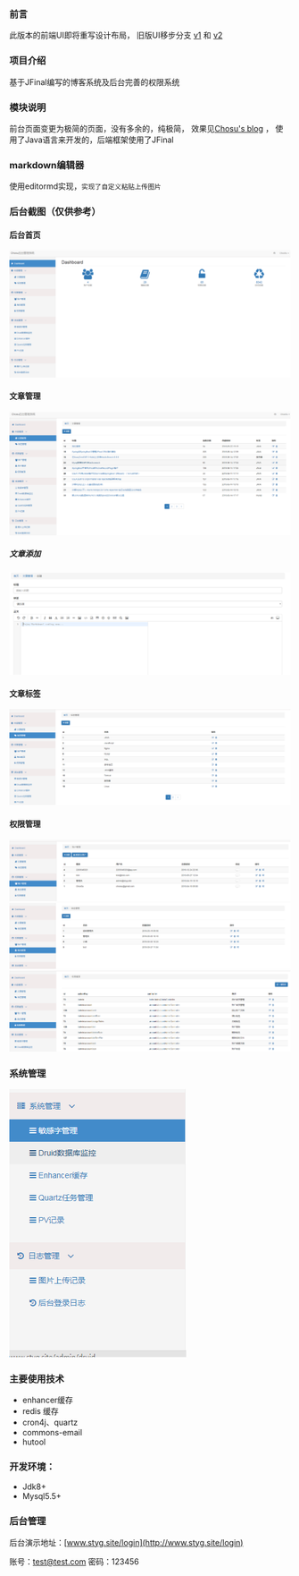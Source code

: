 ### 前言
  此版本的前端UI即将重写设计布局，
  旧版UI移步分支 
  [v1](https://gitee.com/choxsu/sblog/tree/v1) 和 [v2](https://gitee.com/choxsu/sblog/tree/v2)
### 项目介绍
  基于JFinal编写的博客系统及后台完善的权限系统
### 模块说明
  前台页面变更为极简的页面，没有多余的，纯极简，
  效果见[Chosu's blog](http://www.styg.site/ "Chosu") ，
  使用了Java语言来开发的，后端框架使用了JFinal
### markdown编辑器
使用editormd实现，`实现了自定义粘贴上传图片`  
### 后台截图（仅供参考）
#### 后台首页
![/doc/image/index.jpg](/doc/image/index.jpg)
#### 文章管理
![/doc/image/article.jpg](/doc/image/article.jpg)
##### 文章添加
![/doc/image/article_add.jpg](/doc/image/article_add.jpg)
#### 文章标签
![/doc/image/tag.jpg](/doc/image/tag.jpg)
#### 权限管理
![/doc/image/sys_user.jpg](/doc/image/sys_user.jpg)
![/doc/image/sys_role.jpg](/doc/image/sys_role.jpg)
![/doc/image/sys_perm.jpg](/doc/image/sys_perm.jpg)

### 系统管理
![/doc/image/sys.jpg](/doc/image/sys.jpg)


  
### 主要使用技术
   - enhancer缓存
   - redis 缓存
   - cron4j、quartz
   - commons-email
   - hutool
### 开发环境：
- Jdk8+
- Mysql5.5+
### 后台管理
后台演示地址：[www.styg.site/login](http://www.styg.site/login)

账号：test@test.com    密码：123456


